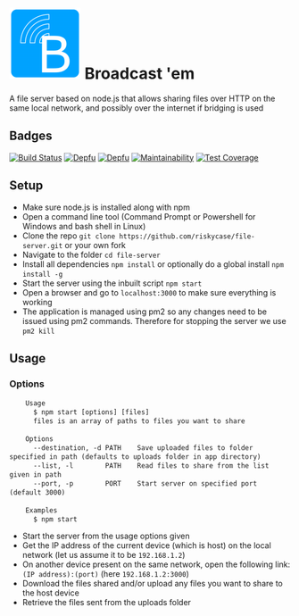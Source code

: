 # ![Logo](./icon.png) Broadcast 'em
A file server based on node.js that allows sharing files over HTTP on the same
 local network, and possibly over the internet if bridging is used

## Badges
[![Build Status](https://travis-ci.com/riskycase/file-server.svg?branch=master)](https://travis-ci.com/riskycase/file-server)
[![Depfu](https://badges.depfu.com/badges/5c7a82c495e09f6aeed06d0708f2c363/status.svg)](https://depfu.com)
[![Depfu](https://badges.depfu.com/badges/5c7a82c495e09f6aeed06d0708f2c363/overview.svg)](https://depfu.com/github/riskycase/file-server?project_id=11774)
[![Maintainability](https://api.codeclimate.com/v1/badges/1211097ff94e3af18c35/maintainability)](https://codeclimate.com/github/riskycase/file-server/maintainability)
[![Test Coverage](https://api.codeclimate.com/v1/badges/1211097ff94e3af18c35/test_coverage)](https://codeclimate.com/github/riskycase/file-server/test_coverage)

## Setup

* Make sure node.js is installed along with npm
* Open a command line tool (Command Prompt or Powershell for Windows and bash
shell in Linux)
* Clone the repo `git clone https://github.com/riskycase/file-server.git` or 
your own fork
* Navigate to the folder `cd file-server`
* Install all dependencies `npm install` or optionally do a global install 
`npm install -g`
* Start the server using the inbuilt script `npm start`
* Open a browser and go to `localhost:3000` to make sure everything is working
* The application is managed using pm2 so any changes need to be issued using 
pm2 commands. Therefore for stopping the server we use `pm2 kill`

## Usage

### Options

```
	Usage
	  $ npm start [options] [files]
	  files is an array of paths to files you want to share

	Options
	  --destination, -d	PATH	Save uploaded files to folder specified in path (defaults to uploads folder in app directory)
	  --list, -l		PATH	Read files to share from the list given in path
	  --port, -p		PORT	Start server on specified port (default 3000)

	Examples
	  $ npm start 
```

* Start the server from the usage options given
* Get the IP address of the current device (which is host) on the local network
(let us assume it to be `192.168.1.2`)
* On another device present on the same network, open the following link:
`(IP address):(port)` (here `192.168.1.2:3000`)
* Download the files shared and/or upload any files you want to share to the 
host device
* Retrieve the files sent from the uploads folder
